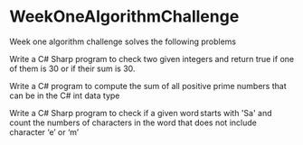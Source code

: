 # WeekOneAlgorithmChallenge
Week one algorithm challenge solves the following problems

Write a C# Sharp program to check two given integers and return true if one of them is 30 or if their sum is 30. 

Write a C# program to compute the sum of all positive prime numbers that can be in the C# int data type 

Write a C# Sharp program to check if a given word starts with 'Sa' and count the numbers of characters in the word that does not include character ‘e’ or ‘m’ 
